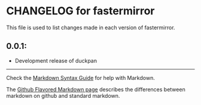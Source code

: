 # CHANGELOG for fastermirror

This file is used to list changes made in each version of fastermirror.

## 0.0.1:

* Development release of duckpan

- - -
Check the [Markdown Syntax Guide](http://daringfireball.net/projects/markdown/syntax) for help with Markdown.

The [Github Flavored Markdown page](http://github.github.com/github-flavored-markdown/) describes the differences between markdown on github and standard markdown.
